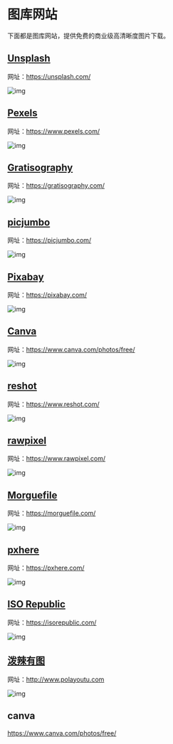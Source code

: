 # 图库网站

下面都是图库网站，提供免费的商业级高清晰度图片下载。

## [Unsplash](https://unsplash.com/)

网址：https://unsplash.com/

![img](/static/img/1545582085503-cb363fdb-7ca0-4a12-8135-8737311ed9ac.jpeg#align=left&display=inline&height=210&originHeight=210&originWidth=280&status=done&width=280)

## [Pexels](https://www.pexels.com/)

网址：https://www.pexels.com/

![img](static/img/1545582120878-ac07dfce-bdea-4959-8b7f-256102fdf2e9.jpeg#align=left&display=inline&height=210&originHeight=210&originWidth=280&status=done&width=280)

## [Gratisography](https://gratisography.com/)

网址：https://gratisography.com/

![img](static/img/1545582172765-fc95fa09-a50d-4278-a456-203976b65c74.jpeg#align=left&display=inline&height=210&originHeight=210&originWidth=280&status=done&width=280)

## [picjumbo](https://picjumbo.com/)

网址：https://picjumbo.com/

![img](static/img/1545582223005-2e3620ab-409d-4d8f-a517-de6f85332f95.jpeg#align=left&display=inline&height=210&originHeight=210&originWidth=280&status=done&width=280)

## [Pixabay](https://pixabay.com/)

网址：https://pixabay.com/

![img](static/img/1545582277019-b31cfa84-8fcd-4e04-a993-93989fd20a4e.jpeg#align=left&display=inline&height=210&originHeight=210&originWidth=280&status=done&width=280)

## [Canva](https://www.canva.com/photos/free/)

网址：https://www.canva.com/photos/free/

![img](static/img/1545582530186-bf28aacf-c594-4b8e-929e-09360c5c3ef8.jpeg#align=left&display=inline&height=210&originHeight=210&originWidth=280&status=done&width=280)

## [reshot](https://www.reshot.com/)

网址：https://www.reshot.com/

![img](static/img/1545582592639-bab687c0-e257-47a1-9182-f4cca48ac707.jpeg#align=left&display=inline&height=210&originHeight=210&originWidth=280&status=done&width=280)

## [rawpixel](https://www.rawpixel.com/)

网址：https://www.rawpixel.com/

![img](static/img/1545582637455-46f57d0a-2ae1-429a-859c-2cefaa73bea5.jpeg#align=left&display=inline&height=210&originHeight=210&originWidth=280&status=done&width=280)

## [Morguefile](https://morguefile.com/)

网址：https://morguefile.com/

![img](static/img/1545582683303-daf65065-5dd8-483e-8864-e45704e8875b.jpeg#align=left&display=inline&height=210&originHeight=210&originWidth=280&status=done&width=280)

## [pxhere](https://pxhere.com/)

网址：https://pxhere.com/

![img](static/img/1545633167997-dcb83394-5ad3-4bc6-903c-e98f705c83f6.jpeg#align=left&display=inline&height=158&originHeight=163&originWidth=289&status=done&width=280)

## [ISO Republic](https://isorepublic.com/)

网址：https://isorepublic.com/

![img](static/img/1545797318823-e894f45e-a8a4-44bc-b261-de38fa9cf1f0.jpeg#align=left&display=inline&height=210&originHeight=210&originWidth=280&status=done&width=280)

## [泼辣有图](http://www.polayoutu.com)

网址：http://www.polayoutu.com

![img](static/img/1545825254517-8d4454ff-a8c7-4510-b2b3-b7881d2d258f.png#align=left&display=inline&height=151&originHeight=151&originWidth=280&status=done&width=280)

## canva

https://www.canva.com/photos/free/